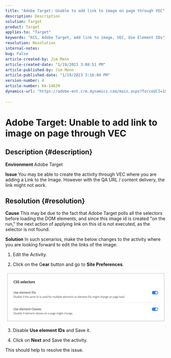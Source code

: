 ```yaml
---
title: "Adobe Target: Unable to add link to image on page through VEC"
description: Description
solution: Target
product: Target
applies-to: "Target"
keywords: "KCS, Adobe Target, add link to image, VEC, Use Element IDs"
resolution: Resolution
internal-notes: 
bug: False
article-created-by: Jim Menn
article-created-date: "1/19/2023 3:08:51 PM"
article-published-by: Jim Menn
article-published-date: "1/19/2023 3:16:04 PM"
version-number: 4
article-number: KA-14639
dynamics-url: "https://adobe-ent.crm.dynamics.com/main.aspx?forceUCI=1&pagetype=entityrecord&etn=knowledgearticle&id=7834022c-0b98-ed11-aad1-6045bd0065f9"

---
```

# Adobe Target: Unable to add link to image on page through VEC

## Description {#description}


<b>Environment</b>
 Adobe Target

<b>Issue</b>
 You may be able to create the activity through VEC where you are adding a Link to the Image.
 However with the QA URL / content delivery, the link might not work.




## Resolution {#resolution}


<b>Cause</b>
This may be due to the fact that Adobe Target polls all the selectors before loading the DOM elements, and since this image id is created "on the run," the next action of applying link on this id is not executed, as the selector is not found.

<b>Solution</b>
In such scenarios, make the below changes to the activity where you are looking forward to edit the links of the image:

1. Edit the Activity.

2. Click on the G<b>ear</b> button and go to <b>Site Preferences</b>.

![](assets/0154a0e2-0b98-ed11-aad1-6045bd0065f9.png)





















3. Disable <b>Use element IDs</b> and Save it.

4. Click on <b>Next</b> and Save the activity.

This should help to resolve the issue.
